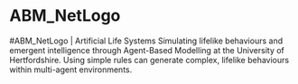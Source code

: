 # ABM_NetLogo
#ABM_NetLogo | Artificial Life Systems
Simulating lifelike behaviours and emergent intelligence through Agent-Based Modelling at the University of Hertfordshire. 
Using simple rules can generate complex, lifelike behaviours within multi-agent environments.
